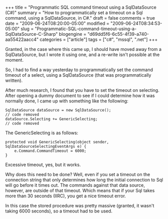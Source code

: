 +++
title = "Programmatic SQL command timeout using a SqlDataSource (C#)"
summary = "How to programmatically set a timeout on a Sql command, using a SqlDataSource, in C#."
draft = false
comments = true
date = "2009-06-24T08:20:00-05:00"
modified = "2009-06-24T08:34:53-05:00"
slug = "Programmatic-SQL-command-timeout-using-a-SqlDataSource-C-Sharp"
blogengine = "d69dd5f6-6c55-4f39-a740-aa55422aacc4"
categories = ["article"]
tags = ["c#", "mssql", ".net"]
+++

<p>Granted, in the case where this came up, I should have moved away from a SqlDataSource, but I wrote it using one, and a re-write isn't possible at the moment.</p>
<p>So, I had to find a way yesterday to programmatically set the command timeout of a select, using a SqlDataSource (that was programmatically written).</p>
<p>After much research, I found that you have to set the timeout on selecting. After opening a dummy document to see if I could determine how it was normally done, I came up with something like the following:</p>
<pre class="code"><code class="csharp">SqlDataSource dataSource = new SqlDataSource();
// code removed
dataSource.Selecting += GenericSelecting;
// code removed</code></pre>
<p>The GenericSelecting is as follows:</p>
<pre class="code"><code class="csharp">protected void GenericSelecting(object sender, SqlDataSourceSelectingEventArgs e) {
	e.Command.CommandTimeout = 6000;
}</code></pre>
<p>Excessive timeout, yes, but it works.</p>
<p>Why does this need to be done? Well, even if you set a timeout on the connection string that only determines how long the initial connection to Sql will go before it times out. The commands against that data source, however, are outside of that timeout. Which means that if your Sql takes more than 30 seconds (IIRC), you get a nice timeout error.</p>
<p>In this case the stored procedure was pretty massive (granted, it wasn't taking 6000 seconds), so a timeout had to be used.</p>

